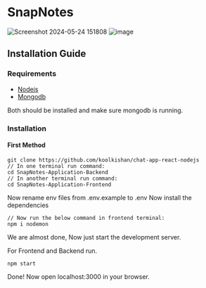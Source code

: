 # SnapNotes

![Screenshot 2024-05-24 151808](https://github.com/LankaAnusha/SnapNotes-Application-Backend/assets/112507670/a1e70bba-81ed-47d3-bb78-1227018e33a8)
![image](https://github.com/LankaAnusha/SnapNotes-Application-Backend/assets/112507670/48341270-8680-4c63-a15f-df624d41d75a)


## Installation Guide

### Requirements
- [Nodejs](https://nodejs.org/en/download)
- [Mongodb](https://www.mongodb.com/docs/manual/administration/install-community/)

Both should be installed and make sure mongodb is running.
### Installation

#### First Method
```shell
git clone https://github.com/koolkishan/chat-app-react-nodejs
// In one terminal run command:
cd SnapNotes-Application-Backend
// In another terminal run command:
cd SnapNotes-Application-Frontend
```
Now rename env files from .env.example to .env
Now install the dependencies
```shell
// Now run the below command in frontend terminal:
npm i nodemon
```

We are almost done, Now just start the development server.

For Frontend and Backend run.
```shell
npm start
```
Done! Now open localhost:3000 in your browser.
